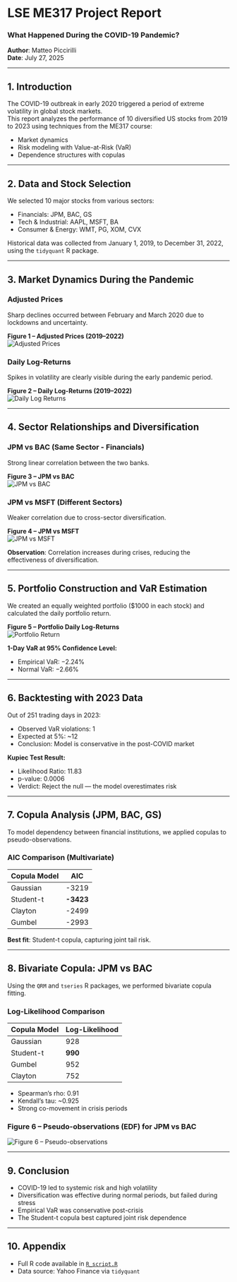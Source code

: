 # LSE ME317 Project Report  
### What Happened During the COVID-19 Pandemic?

**Author**: Matteo Piccirilli  
**Date**: July 27, 2025  

---

## 1. Introduction

The COVID-19 outbreak in early 2020 triggered a period of extreme volatility in global stock markets.  
This report analyzes the performance of 10 diversified US stocks from 2019 to 2023 using techniques from the ME317 course:

- Market dynamics  
- Risk modeling with Value-at-Risk (VaR)  
- Dependence structures with copulas  

---

## 2. Data and Stock Selection

We selected 10 major stocks from various sectors:

- Financials: JPM, BAC, GS  
- Tech & Industrial: AAPL, MSFT, BA  
- Consumer & Energy: WMT, PG, XOM, CVX  

Historical data was collected from January 1, 2019, to December 31, 2022, using the `tidyquant` R package.

---

## 3. Market Dynamics During the Pandemic

### Adjusted Prices  
Sharp declines occurred between February and March 2020 due to lockdowns and uncertainty.

**Figure 1 – Adjusted Prices (2019–2022)**  
![Adjusted Prices](images/adjusted_prices.png)

### Daily Log-Returns  
Spikes in volatility are clearly visible during the early pandemic period.

**Figure 2 – Daily Log-Returns (2019–2022)**  
![Daily Log Returns](images/daily_log_returns.png)

---

## 4. Sector Relationships and Diversification

### JPM vs BAC (Same Sector - Financials)  
Strong linear correlation between the two banks.

**Figure 3 – JPM vs BAC**  
![JPM vs BAC](images/jpm_vs_bac.png)

### JPM vs MSFT (Different Sectors)  
Weaker correlation due to cross-sector diversification.

**Figure 4 – JPM vs MSFT**  
![JPM vs MSFT](images/jpm_vs_msft.png)

**Observation**: Correlation increases during crises, reducing the effectiveness of diversification.

---

## 5. Portfolio Construction and VaR Estimation

We created an equally weighted portfolio ($1000 in each stock) and calculated the daily portfolio return.

**Figure 5 – Portfolio Daily Log-Returns**  
![Portfolio Return](images/portfolio_return.png)

**1-Day VaR at 95% Confidence Level:**

- Empirical VaR: −2.24%  
- Normal VaR: −2.66%

---

## 6. Backtesting with 2023 Data

Out of 251 trading days in 2023:

- Observed VaR violations: 1  
- Expected at 5%: ~12  
- Conclusion: Model is conservative in the post-COVID market

**Kupiec Test Result:**

- Likelihood Ratio: 11.83  
- p-value: 0.0006  
- Verdict: Reject the null — the model overestimates risk

---

## 7. Copula Analysis (JPM, BAC, GS)

To model dependency between financial institutions, we applied copulas to pseudo-observations.

### AIC Comparison (Multivariate)

| Copula Model | AIC     |
|--------------|---------|
| Gaussian     | -3219   |
| Student-t    | **-3423** |
| Clayton      | -2499   |
| Gumbel       | -2993   |

**Best fit**: Student-t copula, capturing joint tail risk.

---

## 8. Bivariate Copula: JPM vs BAC

Using the `QRM` and `tseries` R packages, we performed bivariate copula fitting.

### Log-Likelihood Comparison

| Copula Model | Log-Likelihood |
|--------------|----------------|
| Gaussian     | 928            |
| Student-t    | **990**        |
| Gumbel       | 952            |
| Clayton      | 752            |

- Spearman’s rho: 0.91  
- Kendall’s tau: ~0.925  
- Strong co-movement in crisis periods

### Figure 6 – Pseudo-observations (EDF) for JPM vs BAC  
![Figure 6 – Pseudo-observations](images/pseudo_observations.png)

---

## 9. Conclusion

- COVID-19 led to systemic risk and high volatility  
- Diversification was effective during normal periods, but failed during stress  
- Empirical VaR was conservative post-crisis  
- The Student-t copula best captured joint risk dependence

---

## 10. Appendix

- Full R code available in [`R_script.R`](R_script.R)  
- Data source: Yahoo Finance via `tidyquant`  
